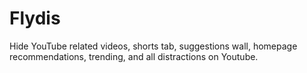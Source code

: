 # Flydis
Hide YouTube related videos, shorts tab, suggestions wall, homepage recommendations, trending, and all distractions on Youtube.
